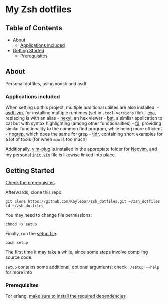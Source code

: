 # My Zsh dotfiles

## Table of Contents

- [About](#about)
    - [Applications included](#apps)
- [Getting Started](#getting_started)
    - [Prerequisites](#prerequisites)

## About <a name = "about"></a>

Personal dotfiles, using xonsh and asdf.

### Applications included <a name = "apps"></a>

When setting up this project, multiple additional utilites are also installed:
    - [asdf-vm](https://github.com/asdf-vm/asdf), for installing multiple runtimes (set in `.tool-versions` file)
    - [exa](https://github.com/ogham/exa), replacing ls with an alias
    - [hexyl](https://github.com/sharkdp/hexyl), an hex viewer
    - [bat](https://github.com/sharkdp/bat), a similar application to cat but with syntax highlighting (among other functionalities)
    - [fd](https://github.com/sharkdp/fd), providing similar functionality to the common find program, while being more efficient
    - [ripgrep](https://github.com/BurntSushi/ripgrep), which does the same for grep
    - [tldr](https://github.com/tldr-pages/tldr), containing short examples for a lot of tools (for when `man` is too much)

Additionally, [vim-plug](https://github.com/junegunn/vim-plug) is installed in the appropiate folder for [Neovim](https://github.com/neovim/neovim), and my personal [`init.vim`](init.vim) file is likewise linked into place.

## Getting Started <a name = "getting_started"></a>

[Check the prerequisites](#prerequisites).

Afterwards, clone this repo:

```
git clone https://github.com/Kaylebor/zsh_dotfiles.git ~/zsh_dotfiles
cd ~/zsh_dotfiles
```

You may need to change file permissions:
```
chmod +x setup
```

Finally, run the [setup file](setup).
```
bash setup
```

The first time it may take a while, since some steps involve compiling source code.

`setup` contains some additional, optional arguments; check `./setup --help` for more info

### Prerequisites <a name = "prerequisites"></a>

For erlang, [make sure to install the required dependencies](https://github.com/asdf-vm/asdf-erlang#before-asdf-install)
